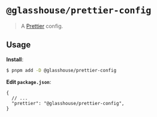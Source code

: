 # `@glasshouse/prettier-config`

> A [Prettier](https://prettier.io) config.

## Usage

**Install**:

```bash
$ pnpm add -D @glasshouse/prettier-config
```

**Edit `package.json`**:

```jsonc
{
  // ...
  "prettier": "@glasshouse/prettier-config",
}
```
